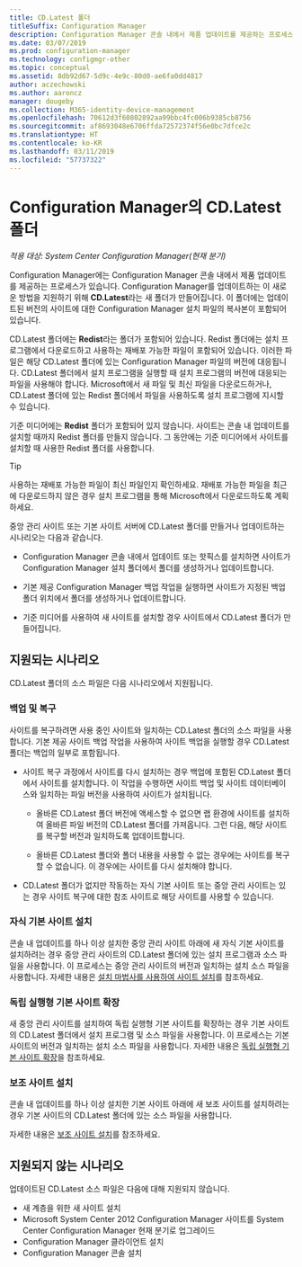 ```yaml
---
title: CD.Latest 폴더
titleSuffix: Configuration Manager
description: Configuration Manager 콘솔 내에서 제품 업데이트를 제공하는 프로세스에 대해 알아봅니다.
ms.date: 03/07/2019
ms.prod: configuration-manager
ms.technology: configmgr-other
ms.topic: conceptual
ms.assetid: 8db92d67-5d9c-4e9c-80d0-ae6fa0dd4817
author: aczechowski
ms.author: aaroncz
manager: dougeby
ms.collection: M365-identity-device-management
ms.openlocfilehash: 70612d3f60802892aa99bbc4fc006b9385cb8756
ms.sourcegitcommit: af8693048e6706ffda72572374f56e0bc7dfce2c
ms.translationtype: HT
ms.contentlocale: ko-KR
ms.lasthandoff: 03/11/2019
ms.locfileid: "57737322"
---
```

# <a name="the-cdlatest-folder-for-configuration-manager"></a>Configuration Manager의 CD.Latest 폴더

*적용 대상: System Center Configuration Manager(현재 분기)*

Configuration Manager에는 Configuration Manager 콘솔 내에서 제품 업데이트를 제공하는 프로세스가 있습니다. Configuration Manager를 업데이트하는 이 새로운 방법을 지원하기 위해 **CD.Latest**라는 새 폴더가 만들어집니다. 이 폴더에는 업데이트된 버전의 사이트에 대한 Configuration Manager 설치 파일의 복사본이 포함되어 있습니다.  

CD.Latest 폴더에는 **Redist**라는 폴더가 포함되어 있습니다. Redist 폴더에는 설치 프로그램에서 다운로드하고 사용하는 재배포 가능한 파일이 포함되어 있습니다. 이러한 파일은 해당 CD.Latest 폴더에 있는 Configuration Manager 파일의 버전에 대응됩니다. CD.Latest 폴더에서 설치 프로그램을 실행할 때 설치 프로그램의 버전에 대응되는 파일을 사용해야 합니다. Microsoft에서 새 파일 및 최신 파일을 다운로드하거나, CD.Latest 폴더에 있는 Redist 폴더에서 파일을 사용하도록 설치 프로그램에 지시할 수 있습니다.

기준 미디어에는 **Redist** 폴더가 포함되어 있지 않습니다. 사이트는 콘솔 내 업데이트를 설치할 때까지 Redist 폴더를 만들지 않습니다. 그 동안에는 기준 미디어에서 사이트를 설치할 때 사용한 Redist 폴더를 사용합니다.  

> [!TIP]  
> 사용하는 재배포 가능한 파일이 최신 파일인지 확인하세요. 재배포 가능한 파일을 최근에 다운로드하지 않은 경우 설치 프로그램을 통해 Microsoft에서 다운로드하도록 계획하세요.   

중앙 관리 사이트 또는 기본 사이트 서버에 CD.Latest 폴더를 만들거나 업데이트하는 시나리오는 다음과 같습니다.  

- Configuration Manager 콘솔 내에서 업데이트 또는 핫픽스를 설치하면 사이트가 Configuration Manager 설치 폴더에서 폴더를 생성하거나 업데이트합니다.  

- 기본 제공 Configuration Manager 백업 작업을 실행하면 사이트가 지정된 백업 폴더 위치에서 폴더를 생성하거나 업데이트합니다.  

- 기준 미디어를 사용하여 새 사이트를 설치할 경우 사이트에서 CD.Latest 폴더가 만들어집니다.


## <a name="supported-scenarios"></a>지원되는 시나리오

CD.Latest 폴더의 소스 파일은 다음 시나리오에서 지원됩니다.  

### <a name="backup-and-recovery"></a>백업 및 복구
사이트를 복구하려면 사용 중인 사이트와 일치하는 CD.Latest 폴더의 소스 파일을 사용합니다. 기본 제공 사이트 백업 작업을 사용하여 사이트 백업을 실행할 경우 CD.Latest 폴더는 백업의 일부로 포함됩니다.

- 사이트 복구 과정에서 사이트를 다시 설치하는 경우 백업에 포함된 CD.Latest 폴더에서 사이트를 설치합니다. 이 작업을 수행하면 사이트 백업 및 사이트 데이터베이스와 일치하는 파일 버전을 사용하여 사이트가 설치됩니다.  

    - 올바른 CD.Latest 폴더 버전에 액세스할 수 없으면 랩 환경에 사이트를 설치하여 올바른 파일 버전의 CD.Latest 폴더를 가져옵니다. 그런 다음, 해당 사이트를 복구할 버전과 일치하도록 업데이트합니다.  

    - 올바른 CD.Latest 폴더와 폴더 내용을 사용할 수 없는 경우에는 사이트를 복구할 수 없습니다. 이 경우에는 사이트를 다시 설치해야 합니다.  

- CD.Latest 폴더가 없지만 작동하는 자식 기본 사이트 또는 중앙 관리 사이트는 있는 경우 사이트 복구에 대한 참조 사이트로 해당 사이트를 사용할 수 있습니다.  

### <a name="install-a-child-primary-site"></a>자식 기본 사이트 설치
콘솔 내 업데이트를 하나 이상 설치한 중앙 관리 사이트 아래에 새 자식 기본 사이트를 설치하려는 경우 중앙 관리 사이트의 CD.Latest 폴더에 있는 설치 프로그램과 소스 파일을 사용합니다. 이 프로세스는 중앙 관리 사이트의 버전과 일치하는 설치 소스 파일을 사용합니다. 자세한 내용은 [설치 마법사를 사용하여 사이트 설치](/sccm/core/servers/deploy/install/use-the-setup-wizard-to-install-sites)를 참조하세요.  

### <a name="expand-a-stand-alone-primary-site"></a>독립 실행형 기본 사이트 확장
새 중앙 관리 사이트를 설치하여 독립 실행형 기본 사이트를 확장하는 경우 기본 사이트의 CD.Latest 폴더에서 설치 프로그램 및 소스 파일을 사용합니다. 이 프로세스는 기본 사이트의 버전과 일치하는 설치 소스 파일을 사용합니다. 자세한 내용은 [독립 실행형 기본 사이트 확장](/sccm/core/servers/deploy/install/use-the-setup-wizard-to-install-sites#bkmk_expand)을 참조하세요.

### <a name="install-a-secondary-site"></a>보조 사이트 설치
<!-- SCCMDocs-pr issue #3164 --> 콘솔 내 업데이트를 하나 이상 설치한 기본 사이트 아래에 새 보조 사이트를 설치하려는 경우 기본 사이트의 CD.Latest 폴더에 있는 소스 파일을 사용합니다. 

자세한 내용은 [보조 사이트 설치](/sccm/core/servers/deploy/install/use-the-setup-wizard-to-install-sites#bkmk_secondary)를 참조하세요. 


## <a name="unsupported-scenarios"></a>지원되지 않는 시나리오

업데이트된 CD.Latest 소스 파일은 다음에 대해 지원되지 않습니다.  
   
- 새 계층을 위한 새 사이트 설치  
- Microsoft System Center 2012 Configuration Manager 사이트를 System Center Configuration Manager 현재 분기로 업그레이드
- Configuration Manager 클라이언트 설치
- Configuration Manager 콘솔 설치

